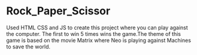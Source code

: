 # Rock_Paper_Scissor

Used HTML CSS and JS to create this project where you can play against the computer.
The first to win 5 times wins the game.The theme of this game is based on the movie Matrix where Neo is playing against Machines to save the world.